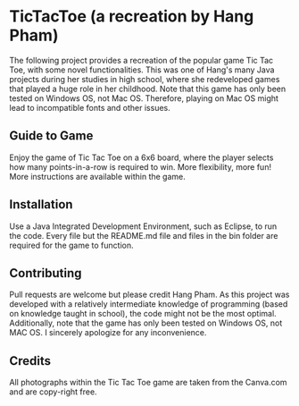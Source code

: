 # TicTacToe (a recreation by Hang Pham)
The following project provides a recreation of the popular game Tic Tac Toe, with some novel functionalities. This was one of Hang's many Java projects during her studies in high school, where she redeveloped games that played a huge role in her childhood. Note that this game has only been tested on Windows OS, not Mac OS. Therefore, playing on Mac OS might lead to incompatible fonts and other issues.

## Guide to Game 
Enjoy the game of Tic Tac Toe on a 6x6 board, where the player selects how many points-in-a-row is required to win. More flexibility, more fun! More instructions are available within the game.

## Installation
Use a Java Integrated Development Environment, such as Eclipse, to run the code. Every file but the README.md file and files in the bin folder are required for the game to function. 


## Contributing
Pull requests are welcome but please credit Hang Pham. As this project was developed with a relatively intermediate knowledge of programming (based on knowledge taught in school), the code might not be the most optimal. Additionally, note that the game has only been tested on Windows OS, not MAC OS. I sincerely apologize for any inconvenience.


## Credits 
All photographs within the Tic Tac Toe game are taken from the Canva.com and are copy-right free. 
